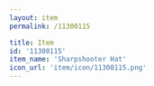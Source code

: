 ```yaml
---
layout: item
permalink: /11300115

title: Item
id: '11300115'
item_name: 'Sharpshooter Hat'
icon_url: 'item/icon/11300115.png'
---
```

